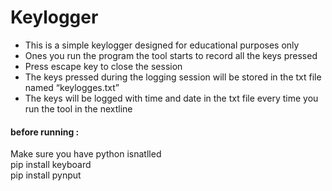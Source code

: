 # Keylogger
<p>
  <ul>
    <li>This is a simple keylogger designed for educational purposes only </li>
    <li>Ones you run the program the tool starts to record all the keys pressed </li>
    <li>Press escape key to close the session</li>
    <li>The keys pressed during the logging session will be stored in the txt file named “keylogges.txt” </li>
    <li>The keys will be logged with time and date in the txt file every time you run the tool in the nextline</li>
  </ul>


 

</p>


<h4>before running :</h4>
Make sure you have python isnatlled <br>
pip install keyboard<br>
pip install pynput<br>


